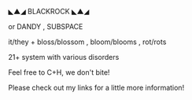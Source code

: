 ◣▲◢ BLACKROCK ◣▲◢

or DANDY , SUBSPACE

it/they + bloss/blossom , bloom/blooms , rot/rots

21+ system with various disorders

Feel free to C+H, we don't bite!

Please check out my links for a little more information!
<!---
carouselchimera/carouselchimera is a ✨ special ✨ repository because its `README.md` (this file) appears on your GitHub profile.
You can click the Preview link to take a look at your changes.
--->
